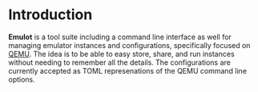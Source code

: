 # Introduction

**Emulot** is a tool suite including a command line interface as well for managing emulator instances and configurations, specifically 
focused on [QEMU](https://www.qemu.org). The idea is to be able to easy store,
share, and run instances without needing to remember all the details. The
configurations are currently accepted as TOML represenations of the QEMU command
line options.
